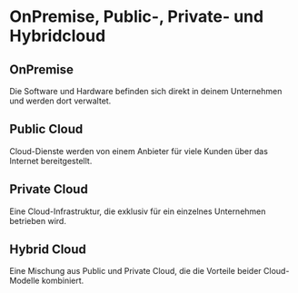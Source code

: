 # OnPremise, Public-, Private- und Hybridcloud

## OnPremise
Die Software und Hardware befinden sich direkt in deinem Unternehmen und werden dort verwaltet.

## Public Cloud
Cloud-Dienste werden von einem Anbieter für viele Kunden über das Internet bereitgestellt.

## Private Cloud
Eine Cloud-Infrastruktur, die exklusiv für ein einzelnes Unternehmen betrieben wird.

## Hybrid Cloud
Eine Mischung aus Public und Private Cloud, die die Vorteile beider Cloud-Modelle kombiniert.
